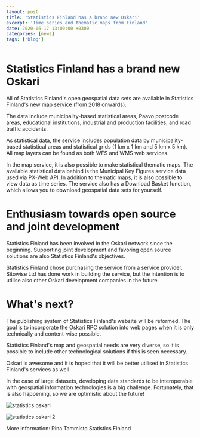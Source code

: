 ```yaml
---
layout: post
title: 'Statistics Finland has a brand new Oskari'
excerpt: 'Time series and thematic maps from Finland'
date: 2020-06-17 13:00:00 +0300
categories: [news]
tags: ['blog']
---
```


# Statistics Finland has a brand new Oskari

All of Statistics Finland's open geospatial data sets are available in Statistics Finland's new [map service](https://tilastokeskus-kartta.swgis.fi/) (from 2018 onwards).

The data include municipality-based statistical areas, Paavo postcode areas, educational institutions, industrial and production facilities, and road traffic accidents.

As statistical data, the service includes population data by municipality-based statistical areas and statistical grids (1 km x 1 km and 5 km x 5 km). All map layers can be found as both WFS and WMS web services.

In the map service, it is also possible to make statistical thematic maps. The available statistical data behind is the Municipal Key Figures service data used via PX-Web API. In addition to thematic maps, it is also possible to view data as time series.
The service also has a Download Basket function, which allows you to download geospatial data sets for yourself.

# Enthusiasm towards open source and joint development

Statistics Finland has been involved in the Oskari network since the beginning. Supporting joint development and favoring open source solutions are also Statistics Finland's objectives.

Statistics Finland chose purchasing the service from a service provider. Sitowise Ltd has done work in building the service, but the intention is to utilise also other Oskari development companies in the future.

# What's next?

The publishing system of Statistics Finland's website will be reformed. The goal is to incorporate the Oskari RPC solution into web pages when it is only technically and content-wise possible.

Statistics Finland's map and geospatial needs are very diverse, so it is possible to include other technological solutions if this is seen necessary.

Oskari is awesome and it is hoped that it will be better utilised in Statistics Finland's services as well.

In the case of large datasets, developing data standards to be interoperable with geospatial information technologies is a big challenge. Fortunately, that is also happening, so we are optimistic about the future!

![statistics oskari](/assets/images/blog/statisticsfi_oskari.png)

![statistics oskari 2](/assets/images/blog/statisticsfi_oskari2.png)

More information:
Rina Tammisto
Statistics Finland
